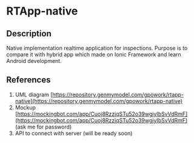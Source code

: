 # RTApp-native

## Description

Native implementation realtime application for inspections. 
Purpose is to compare it with hybrid app which made on Ionic Framework and learn Android development.

## References

1. UML diagram [https://repository.genmymodel.com/gpowork/rtapp-native](https://repository.genmymodel.com/gpowork/rtapp-native)
2. Mockup [https://mockingbot.com/app/Cuoj8RzzjqSTu52o39wgjyIbSvVdRmF](https://mockingbot.com/app/Cuoj8RzzjqSTu52o39wgjyIbSvVdRmF) (ask me for password)
3. API to connect with server (will be ready soon)